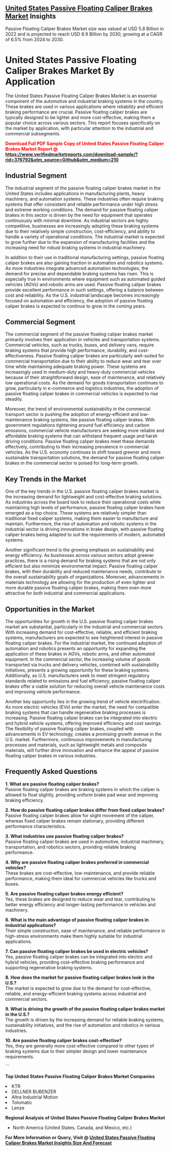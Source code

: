 <h2><a href="https://www.verifiedmarketreports.com/download-sample/?rid=376792&amp;utm_source=Github&amp;utm_medium=210" target="_blank">United States Passive Floating Caliper Brakes Market</a> Insights</h2><p>Passive Floating Caliper Brakes Market size was valued at USD 5.8 Billion in 2022 and is projected to reach USD 8.9 Billion by 2030, growing at a CAGR of 6.5% from 2024 to 2030.</p><p><h1>United States Passive Floating Caliper Brakes Market By Application</h1><p>The United States Passive Floating Caliper Brakes Market is an essential component of the automotive and industrial braking systems in the country. These brakes are used in various applications where reliability and efficient braking performance are crucial. Passive floating caliper brakes are typically designed to be lighter and more cost-effective, making them a popular choice across various sectors. This report focuses specifically on the market by application, with particular attention to the industrial and commercial subsegments. <strong><p><span class=""><span style="color: #ff0000;"><strong>Download Full PDF Sample Copy of United States Passive Floating Caliper Brakes Market Report</strong> @ </span><a href="https://www.verifiedmarketreports.com/download-sample/?rid=376792&amp;utm_source=Github&amp;utm_medium=210" target="_blank">https://www.verifiedmarketreports.com/download-sample/?rid=376792&amp;utm_source=Github&amp;utm_medium=210</a></span></p></strong></p><h2>Industrial Segment</h2><p>The industrial segment of the passive floating caliper brakes market in the United States includes applications in manufacturing plants, heavy machinery, and automation systems. These industries often require braking systems that offer consistent and reliable performance under high stress and extreme working conditions. The demand for passive floating caliper brakes in this sector is driven by the need for equipment that operates continuously with minimal downtime. As industrial sectors are highly competitive, businesses are increasingly adopting these braking systems due to their relatively simple construction, cost-efficiency, and ability to handle a variety of operational conditions. The industrial market is expected to grow further due to the expansion of manufacturing facilities and the increasing need for robust braking systems in industrial machinery.<p>In addition to their use in traditional manufacturing settings, passive floating caliper brakes are also gaining traction in automation and robotics systems. As more industries integrate advanced automation technologies, the demand for precise and dependable braking systems has risen. This is especially true in environments where equipment such as automated guided vehicles (AGVs) and robotic arms are used. Passive floating caliper brakes provide excellent performance in such settings, offering a balance between cost and reliability. As the U.S. industrial landscape becomes increasingly focused on automation and efficiency, the adoption of passive floating caliper brakes is expected to continue to grow in the coming years.</p><h2>Commercial Segment</h2><p>The commercial segment of the passive floating caliper brakes market primarily involves their application in vehicles and transportation systems. Commercial vehicles, such as trucks, buses, and delivery vans, require braking systems that provide high performance, durability, and cost-effectiveness. Passive floating caliper brakes are particularly well-suited for commercial transportation due to their ability to reduce wear and tear over time while maintaining adequate braking power. These systems are increasingly used in medium-duty and heavy-duty commercial vehicles because of their straightforward design, ease of maintenance, and relatively low operational costs. As the demand for goods transportation continues to grow, particularly in e-commerce and logistics industries, the adoption of passive floating caliper brakes in commercial vehicles is expected to rise steadily.<p>Moreover, the trend of environmental sustainability in the commercial transport sector is pushing the adoption of energy-efficient and low-maintenance braking systems, like passive floating caliper brakes. With government regulations tightening around fuel efficiency and carbon emissions, commercial vehicle manufacturers are seeking more reliable and affordable braking systems that can withstand frequent usage and harsh driving conditions. Passive floating caliper brakes meet these demands effectively, contributing to their increasing prevalence in commercial vehicles. As the U.S. economy continues to shift toward greener and more sustainable transportation solutions, the demand for passive floating caliper brakes in the commercial sector is poised for long-term growth.</p><h2>Key Trends in the Market</h2><p>One of the key trends in the U.S. passive floating caliper brakes market is the increasing demand for lightweight and cost-effective braking solutions. As industries across the board look to reduce their operational costs while maintaining high levels of performance, passive floating caliper brakes have emerged as a top choice. These systems are relatively simpler than traditional fixed caliper systems, making them easier to manufacture and maintain. Furthermore, the rise of automation and robotic systems in the industrial sector is driving innovations in brake design, with passive floating caliper brakes being adapted to suit the requirements of modern, automated systems.</p><p>Another significant trend is the growing emphasis on sustainability and energy efficiency. As businesses across various sectors adopt greener practices, there is a rising demand for braking systems that are not only efficient but also minimize environmental impact. Passive floating caliper brakes, with their durability and reduced maintenance needs, contribute to the overall sustainability goals of organizations. Moreover, advancements in materials technology are allowing for the production of even lighter and more durable passive floating caliper brakes, making them even more attractive for both industrial and commercial applications.</p><h2>Opportunities in the Market</h2><p>The opportunities for growth in the U.S. passive floating caliper brakes market are substantial, particularly in the industrial and commercial sectors. With increasing demand for cost-effective, reliable, and efficient braking systems, manufacturers are expected to see heightened interest in passive floating caliper brakes. For the industrial market, the continued adoption of automation and robotics presents an opportunity for expanding the application of these brakes in AGVs, robotic arms, and other automated equipment. In the commercial sector, the increasing volume of goods transported via trucks and delivery vehicles, combined with sustainability initiatives, presents a growing opportunity for these braking systems. Additionally, as U.S. manufacturers seek to meet stringent regulatory standards related to emissions and fuel efficiency, passive floating caliper brakes offer a viable solution for reducing overall vehicle maintenance costs and improving vehicle performance.</p><p>Another key opportunity lies in the growing trend of vehicle electrification. As more electric vehicles (EVs) enter the market, the need for compatible braking systems that can handle regenerative braking processes is increasing. Passive floating caliper brakes can be integrated into electric and hybrid vehicle systems, offering improved efficiency and cost savings. The flexibility of passive floating caliper brakes, coupled with advancements in EV technology, creates a promising growth avenue in the U.S. market. Furthermore, continuous improvements in manufacturing processes and materials, such as lightweight metals and composite materials, will further drive innovation and enhance the appeal of passive floating caliper brakes in various industries.</p><h2>Frequently Asked Questions</h2><p><strong>1. What are passive floating caliper brakes?</strong><br> Passive floating caliper brakes are braking systems in which the caliper is allowed to float slightly, providing uniform brake pad wear and improving braking efficiency.</p><p><strong>2. How do passive floating caliper brakes differ from fixed caliper brakes?</strong><br> Passive floating caliper brakes allow for slight movement of the caliper, whereas fixed caliper brakes remain stationary, providing different performance characteristics.</p><p><strong>3. What industries use passive floating caliper brakes?</strong><br> Passive floating caliper brakes are used in automotive, industrial machinery, transportation, and robotics sectors, providing reliable braking performance.</p><p><strong>4. Why are passive floating caliper brakes preferred in commercial vehicles?</strong><br> These brakes are cost-effective, low-maintenance, and provide reliable performance, making them ideal for commercial vehicles like trucks and buses.</p><p><strong>5. Are passive floating caliper brakes energy efficient?</strong><br> Yes, these brakes are designed to reduce wear and tear, contributing to better energy efficiency and longer-lasting performance in vehicles and machinery.</p><p><strong>6. What is the main advantage of passive floating caliper brakes in industrial applications?</strong><br> Their simple construction, ease of maintenance, and reliable performance in high-stress environments make them highly suitable for industrial applications.</p><p><strong>7. Can passive floating caliper brakes be used in electric vehicles?</strong><br> Yes, passive floating caliper brakes can be integrated into electric and hybrid vehicles, providing cost-effective braking performance and supporting regenerative braking systems.</p><p><strong>8. How does the market for passive floating caliper brakes look in the U.S.?</strong><br> The market is expected to grow due to the demand for cost-effective, reliable, and energy-efficient braking systems across industrial and commercial sectors.</p><p><strong>9. What is driving the growth of the passive floating caliper brakes market in the U.S.?</strong><br> The growth is driven by the increasing demand for reliable braking systems, sustainability initiatives, and the rise of automation and robotics in various industries.</p><p><strong>10. Are passive floating caliper brakes cost-effective?</strong><br> Yes, they are generally more cost-effective compared to other types of braking systems due to their simpler design and lower maintenance requirements.</p>```</p><p><strong>Top United States Passive Floating Caliper Brakes Market Companies</strong></p><div data-test-id=""><p><li>KTR</li><li> DELLNER BUBENZER</li><li> Altra Industrial Motion</li><li> Tolomatic</li><li> Lenze</li></p><div><strong>Regional Analysis of&nbsp;United States Passive Floating Caliper Brakes Market</strong></div><ul><li dir="ltr"><p dir="ltr">North America&nbsp;(United States, Canada, and Mexico, etc.)</p></li></ul><p><strong>For More Information or Query, Visit @&nbsp;</strong><strong><a href="https://www.verifiedmarketreports.com/product/passive-floating-caliper-brakes-market/?utm_source=Github&amp;utm_medium=210" target="_blank">United States Passive Floating Caliper Brakes Market Insights Size And Forecast</a></strong></p></div>
